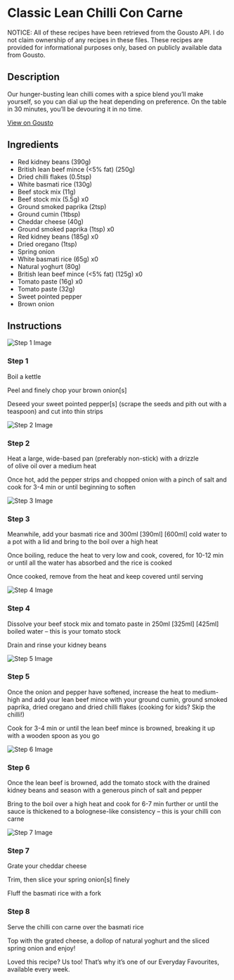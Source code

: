 # Classic Lean Chilli Con Carne

NOTICE: All of these recipes have been retrieved from the Gousto API. I do not claim ownership of any recipes in these files. These recipes are provided for informational purposes only, based on publicly available data from Gousto.

## Description

Our hunger-busting lean chilli comes with a spice blend you’ll make yourself, so you can dial up the heat depending on preference. On the table in 30 minutes, you’ll be devouring it in no time.

[View on Gousto](https://www.gousto.co.uk/recipes/cookbook/classic-lean-chilli-con-carne)

## Ingredients

- Red kidney beans (390g)
- British lean beef mince (<5% fat) (250g)
- Dried chilli flakes (0.5tsp)
- White basmati rice (130g)
- Beef stock mix (11g)
- Beef stock mix (5.5g) x0
- Ground smoked paprika (2tsp)
- Ground cumin (1tbsp)
- Cheddar cheese (40g)
- Ground smoked paprika (1tsp) x0
- Red kidney beans (185g) x0
- Dried oregano (1tsp)
- Spring onion
- White basmati rice (65g) x0
- Natural yoghurt (80g)
- British lean beef mince (<5% fat) (125g) x0
- Tomato paste (16g) x0
- Tomato paste (32g)
- Sweet pointed pepper
- Brown onion

## Instructions

![Step 1 Image](https://production-media.gousto.co.uk/cms/recipe-step-image/step-1-copy-1677060185573-x200.jpg)

### Step 1

Boil a kettle

Peel and finely chop your brown onion[s]

Deseed your sweet pointed pepper[s] (scrape the seeds and pith out with a teaspoon) and cut into thin strips

![Step 2 Image](https://production-media.gousto.co.uk/cms/recipe-step-image/step-2-copy-1677060189753-x200.jpg)

### Step 2

Heat a large, wide-based pan (preferably non-stick) with a drizzle of olive oil over a medium heat

Once hot, add the pepper strips and chopped onion with a pinch of salt and cook for 3-4 min or until beginning to soften

![Step 3 Image](https://production-media.gousto.co.uk/cms/recipe-step-image/step-3-copy-1677060194319-x200.jpg)

### Step 3

Meanwhile, add your basmati rice and 300ml <span class="text-purple">[390ml]</span> <span class="text-danger">[600ml] </span>cold water to a pot with a lid and bring to the boil over a high heat

Once boiling, reduce the heat to very low and cook, covered, for 10-12 min or until all the water has absorbed and the rice is cooked

Once cooked, remove from the heat and keep covered until serving

![Step 4 Image](https://production-media.gousto.co.uk/cms/recipe-step-image/step-4-copy-1677060199235-x200.jpg)

### Step 4

Dissolve your beef stock mix and tomato paste in 250ml <span class="text-purple">[325ml] </span><span class="text-danger">[425ml]</span> boiled water – this is your tomato stock

Drain and rinse your kidney beans

![Step 5 Image](https://production-media.gousto.co.uk/cms/recipe-step-image/step-5-copy-1677060204494-x200.jpg)

### Step 5

Once the onion and pepper have softened, increase the heat to medium-high and add your lean beef mince with your ground cumin, ground smoked paprika, dried oregano and dried chilli flakes (cooking for kids? Skip the chilli!)

Cook for 3-4 min or until the lean beef mince is browned, breaking it up with a wooden spoon as you go

![Step 6 Image](https://production-media.gousto.co.uk/cms/recipe-step-image/step-6-copy-1677060208645-x200.jpg)

### Step 6

Once the lean beef is browned, add the tomato stock with the drained kidney beans and season with a generous pinch of salt and pepper

Bring to the boil over a high heat and cook for 6-7 min further or until the sauce is thickened to a bolognese-like consistency – this is your chilli con carne

![Step 7 Image](https://production-media.gousto.co.uk/cms/recipe-step-image/step-7-copy-1677060212832-x200.jpg)

### Step 7

Grate your cheddar cheese

Trim, then slice your spring onion[s] finely

Fluff the basmati rice with a fork

### Step 8

Serve the chilli con carne over the basmati rice

Top with the grated cheese, a dollop of natural yoghurt and the sliced spring onion and enjoy!

<span class="text-danger">Loved this recipe? Us too! That’s why it’s one of our Everyday Favourites, available every week.</span>

